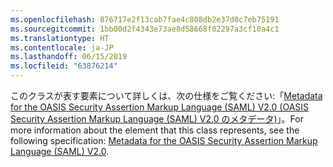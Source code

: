 ```yaml
---
ms.openlocfilehash: 876717e2f13cab7fae4c808db2e37d0c7eb75191
ms.sourcegitcommit: 1bb00d2f4343e73ae8d58668f02297a3cf10a4c1
ms.translationtype: HT
ms.contentlocale: ja-JP
ms.lasthandoff: 06/15/2019
ms.locfileid: "63876214"
---
```

<span data-ttu-id="294c3-101">このクラスが表す要素について詳しくは、次の仕様をご覧ください:「[Metadata for the OASIS Security Assertion Markup Language (SAML) V2.0 (OASIS Security Assertion Markup Language (SAML) V2.0 のメタデータ)](https://go.microsoft.com/fwlink/?LinkId=231291)」。</span><span class="sxs-lookup"><span data-stu-id="294c3-101">For more information about the element that this class represents, see the following specification: [Metadata for the OASIS Security Assertion Markup Language (SAML) V2.0](https://go.microsoft.com/fwlink/?LinkId=231291).</span></span>
